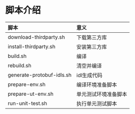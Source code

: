 # 脚本介绍

脚本|意义
:---|:---
download-thirdparty.sh|下载第三方库
install-thirdparty.sh|安装第三方库
build.sh|编译
rebuild.sh|清空并编译
generate-protobuf-idls.sh|idl生成代码
prepare-env.sh|编译环境准备脚本
prepare-ut-env.sh|单元测试环境准备脚本
run-unit-test.sh|执行单元测试脚本
